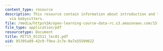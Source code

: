 ```yaml
---
content_type: resource
description: This resource contain information about introduction and the money multiplier
  via babysitters.
file: /media/https%3A/open-learning-course-data-rc.s3.amazonaws.com/15-012-applied-macro-and-international-economics-spring-2011/85395a8942c9f9ea2c7e0a7a55509622_MIT15_012S11_lec01.pdf
file_type: application/pdf
resourcetype: Document
title: MIT15_012S11_lec01.pdf
uid: 85395a89-42c9-f9ea-2c7e-0a7a55509622
---
```

